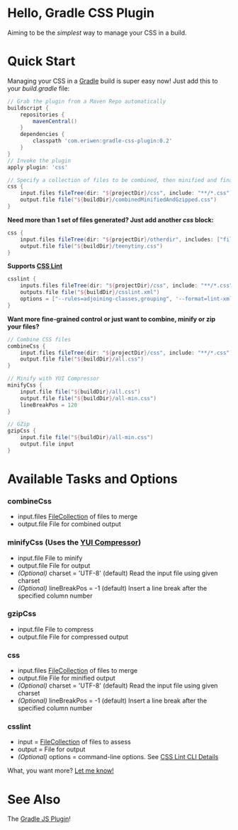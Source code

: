 # Hello, Gradle CSS Plugin #
Aiming to be the *simplest* way to manage your CSS in a build.

# Quick Start #
Managing your CSS in a [Gradle](http://gradle.org) build is super easy now! Just add this to your *build.gradle* file:

```groovy
// Grab the plugin from a Maven Repo automatically
buildscript {
    repositories {
        mavenCentral()
    }
    dependencies {
        classpath 'com.eriwen:gradle-css-plugin:0.2'
    }
}
// Invoke the plugin
apply plugin: 'css'

// Specify a collection of files to be combined, then minified and finally GZip compressed.
css {
    input.files fileTree(dir: "${projectDir}/css", include: "**/*.css")
    output.file file("${buildDir}/combinedMinifiedAndGzipped.css")
}
```

**Need more than 1 set of files generated? Just add another *css* block:**

```groovy
css {
    input.files fileTree(dir: "${projectDir}/otherdir", includes: ["file1.css", "file2.css"])
    output.file file("${buildDir}/teenytiny.css")
}
```

**Supports [CSS Lint](http://csslint.net)**

```groovy
csslint {
	inputs.files fileTree(dir: "${projectDir}/css", include: "**/*.css")
	outputs.file file("${buildDir}/csslint.xml")
	options = ["--rules=adjoining-classes,grouping", '--format=lint-xml']
}
```

**Want more fine-grained control or just want to combine, minify or zip your files?**

```groovy
// Combine CSS files
combineCss {
    input.files fileTree(dir: "${projectDir}/css", include: "**/*.css")
    output.file file("${buildDir}/all.css")
}

// Minify with YUI Compressor
minifyCss {
    input.file file("${buildDir}/all.css")
    output.file file("${buildDir}/all-min.css")
    lineBreakPos = 120
}

// GZip
gzipCss {
    input.file file("${buildDir}/all-min.css")
    output.file input
}
```

# Available Tasks and Options #
### combineCss ###
 - input.files [FileCollection](http://gradle.org/current/docs/javadoc/org/gradle/api/file/FileCollection.html) of files to merge
 - output.file File for combined output

### minifyCss (Uses the [YUI Compressor](http://developer.yahoo.com/yui/compressor/)) ###
 - input.file File to minify
 - output.file File for output
 - *(Optional)* charset = 'UTF-8' (default) Read the input file using given charset
 - *(Optional)* lineBreakPos = -1 (default) Insert a line break after the specified column number

### gzipCss ###
 - input.file File to compress
 - output.file File for compressed output 

### css ###
 - input.files [FileCollection](http://gradle.org/current/docs/javadoc/org/gradle/api/file/FileCollection.html) of files to merge
 - output.file File for minified output
 - *(Optional)* charset = 'UTF-8' (default) Read the input file using given charset
 - *(Optional)* lineBreakPos = -1 (default) Insert a line break after the specified column number

### csslint ###
 - input = [FileCollection](http://gradle.org/current/docs/javadoc/org/gradle/api/file/FileCollection.html) of files to assess
 - output = File for output
 - *(Optional)* options = command-line options. See [CSS Lint CLI Details](https://github.com/stubbornella/csslint/wiki/Command-line-interface)

What, you want more? [Let me know!](https://github.com/eriwen/gradle-css-plugin/issues)

# See Also #
The [Gradle JS Plugin](https://github.com/eriwen/gradle-js-plugin)!
